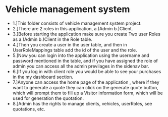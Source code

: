 # Vehicle management system

* 1.]This folder consists of vehicle management system project.
* 2.]There are 2 roles in this application, a.)Admin b.)Client.
* 3.]Before starting the application make sure you create Two user Roles as a.)Admin b.)Client in the Role table.
* 4.]Then you create a user in the user table, and then in UserRoleMappings table add the id of the user and the role.
* 5.]Now you can login into the application using the username and password mentioned in the table, and if you have assigned the role of admin you can access all the admin previlages in the sidenav bar.
* 6.]If you log in with client role you would be able to see your purchases in the my dashboard section.
* 7.]Anyone can access the home page of the application , where if they want to generate a quote they can click on the generate quote button, which will prompt them to fill up a Visitor information form, which will be used for generation the quotation.
* 8.]Admin has the rights to manage clients, vehicles, userRoles, see quotations, etc.
